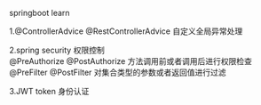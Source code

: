 springboot learn

1.@ControllerAdvice @RestControllerAdvice 自定义全局异常处理

2.spring security 权限控制  
@PreAuthorize @PostAuthorize  方法调用前或者调用后进行权限检查
@PreFilter @PostFilter        对集合类型的参数或者返回值进行过滤

3.JWT token 身份认证